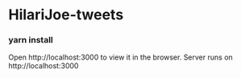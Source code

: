 # HilariJoe-tweets

### yarn install

Open http://localhost:3000 to view it in the browser.
Server runs on http://localhost:3000


